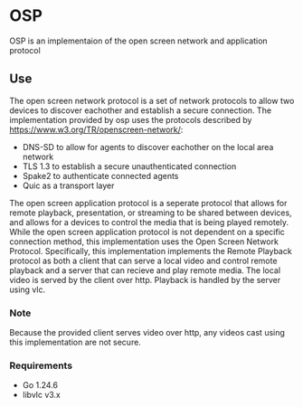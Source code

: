 # OSP

OSP is an implementaion of the open screen network and application protocol 

## Use

The open screen network protocol is a set of network protocols to allow two devices to discover eachother and establish a secure connection. The implementation provided by osp uses the protocols described by <https://www.w3.org/TR/openscreen-network/>: 
- DNS-SD to allow for agents to discover eachother on the local area network
- TLS 1.3 to establish a secure unauthenticated connection
- Spake2 to authenticate connected agents
- Quic as a transport layer

The open screen application protocol is a seperate protocol that allows for remote playback, presentation, or streaming to be shared between devices, and allows for a devices to control the media that is being played remotely. While the open screen application protocol is not dependent on a specific connection method, this implementation uses the Open Screen Network Protocol. Specifically, this implementation implements the Remote Playback protocol as both a client that can serve a local video and control remote playback and a server that can recieve and play remote media. The local video is served by the client over http. Playback is handled by the server using vlc.

### Note

Because the provided client serves video over http, any videos cast using this implementation are not secure.

### Requirements

- Go 1.24.6
- libvlc v3.x